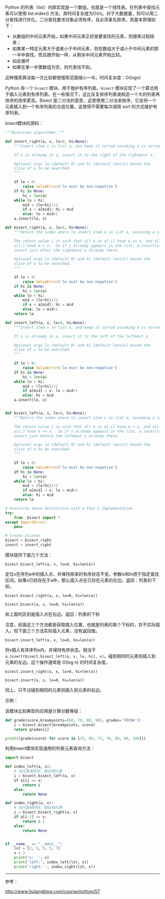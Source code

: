 Python 的列表（list）内部实现是一个数组，也就是一个线性表。在列表中查找元素可以使用 list.index() 方法，其时间复杂度为O(n)。对于大数据量，则可以用二分查找进行优化。二分查找要求对象必须有序，且必须事先排序。其基本原理如下：

- 从数组的中间元素开始，如果中间元素正好是要查找的元素，则搜素过程结束；
- 如果某一特定元素大于或者小于中间元素，则在数组大于或小于中间元素的那一半中查找，而且跟开始一样，从剩余中间元素开始比较。
- 如此循环
- 如果在某一步骤数组为空，则代表找不到。

这种搜索算法每一次比较都使搜索范围缩小一半。时间复杂度：O(logn)

Python 有一个 `bisect` 模块，用于维护有序列表。`bisect`
模块实现了一个算法用于插入元素到有序列表。在一些情况下，这比反复排序列表或构造一个大的列表再排序的效率更高。Bisect 
是二分法的意思，这里使用二分法来排序，它会将一个元素插入到一个有序列表的合适位置，这使得不需要每次调用 sort 的方式维护有序列表。

bisect模块的源码：

```python
"""Bisection algorithms."""

def insort_right(a, x, lo=0, hi=None):
    """Insert item x in list a, and keep it sorted assuming a is sorted.

    If x is already in a, insert it to the right of the rightmost x.

    Optional args lo (default 0) and hi (default len(a)) bound the
    slice of a to be searched.
    """

    if lo < 0:
        raise ValueError('lo must be non-negative')
    if hi is None:
        hi = len(a)
    while lo < hi:
        mid = (lo+hi)//2
        if x < a[mid]: hi = mid
        else: lo = mid+1
    a.insert(lo, x)

def bisect_right(a, x, lo=0, hi=None):
    """Return the index where to insert item x in list a, assuming a is sorted.

    The return value i is such that all e in a[:i] have e <= x, and all e in
    a[i:] have e > x.  So if x already appears in the list, a.insert(x) will
    insert just after the rightmost x already there.

    Optional args lo (default 0) and hi (default len(a)) bound the
    slice of a to be searched.
    """

    if lo < 0:
        raise ValueError('lo must be non-negative')
    if hi is None:
        hi = len(a)
    while lo < hi:
        mid = (lo+hi)//2
        if x < a[mid]: hi = mid
        else: lo = mid+1
    return lo

def insort_left(a, x, lo=0, hi=None):
    """Insert item x in list a, and keep it sorted assuming a is sorted.

    If x is already in a, insert it to the left of the leftmost x.

    Optional args lo (default 0) and hi (default len(a)) bound the
    slice of a to be searched.
    """

    if lo < 0:
        raise ValueError('lo must be non-negative')
    if hi is None:
        hi = len(a)
    while lo < hi:
        mid = (lo+hi)//2
        if a[mid] < x: lo = mid+1
        else: hi = mid
    a.insert(lo, x)


def bisect_left(a, x, lo=0, hi=None):
    """Return the index where to insert item x in list a, assuming a is sorted.

    The return value i is such that all e in a[:i] have e < x, and all e in
    a[i:] have e >= x.  So if x already appears in the list, a.insert(x) will
    insert just before the leftmost x already there.

    Optional args lo (default 0) and hi (default len(a)) bound the
    slice of a to be searched.
    """

    if lo < 0:
        raise ValueError('lo must be non-negative')
    if hi is None:
        hi = len(a)
    while lo < hi:
        mid = (lo+hi)//2
        if a[mid] < x: lo = mid+1
        else: hi = mid
    return lo

# Overwrite above definitions with a fast C implementation
try:
    from _bisect import *
except ImportError:
    pass

# Create aliases
bisect = bisect_right
insort = insort_right

```

模块提供下面几个方法：

`bisect.bisect_left(a, x, lo=0, hi=len(a))`

定位x在序列a中的插入点，并保持原来的有序状态不变。参数lo和hi用于指定查找区间。如果x已经存在于a中，那么插入点在已存在元素的左边。返回：列表的下标。

`bisect.bisect_right(a, x, lo=0, hi=len(a))`

`bisect.bisect(a, x, lo=0, hi=len(a))`

和上面的区别是插入点在右边。返回：列表的下标

注意，前面这三个方法都是获取插入位置，也就是列表的某个下标的，并不实际插入。但下面三个方法实际插入元素，没有返回值。

`bisect.insort_left(a, x, lo=0, hi=len(a))`

将x插入有序序列a内，并保持有序状态。相当于`a.insert(bisect.bisect_left(a, x, lo, hi), x)`。碰到相同的元素则插入到元素的左边。这个操作通常是 O(log n) 的时间复杂度。

`bisect.insort_right(a, x, lo=0, hi=len(a))`

`bisect.insort(a, x, lo=0, hi=len(a))`

同上，只不过碰到相同的元素则插入到元素的右边。

示例：

该模块比较典型的应用是计算分数等级：

```python
def grade(score,breakpoints=(60, 70, 80, 90), grades='FDCBA'):
    i = bisect.bisect(breakpoints, score)
    return grades[i]

print([grade(score) for score in [33, 99, 77, 70, 89, 90, 100]])
```

利用bisect模块实现通用的列表元素查询方法：

```python
import bisect

def index_left(a, x):
    # 当元素相同时，取左侧元素
    i = bisect.bisect_left(a, x)
    if a[i] == x:
        return i
    else:
        return None

def index_right(a, x):
    # 当元素相同时，取右侧元素
    i = bisect.bisect_right(a, x)
    if a[i-1] == x:
        return i-1
    else:
        return None


if __name__ == "__main__":
    lst = [2, 5, 5, 5, 7]
    x = 3
    print('x:  ', x)
    print('left:', index_left(lst, x))
    print('right: ', index_right(lst, x))
```

***

参考：

http://www.liujiangblog.com/course/python/57